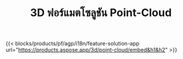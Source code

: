 ﻿---
title: 3D ฟอร์แมตโซลูชัน Point-Cloud 
weight: 7730
url: /th/point-cloud
limit: 
description: สร้างและดูตัวอย่าง point cloud จาก 3D files . ของคุณ
---
{{< blocks/products/pf/agp/i18n/feature-solution-app url="https://products.aspose.app/3d/point-cloud/embed&h1&h2" >}} 

